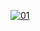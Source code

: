  <a href="https://ibb.co/N6NMDtn"><img src="https://telegra.ph/file/294a9a84cb8f88a07a02f.jpg" alt="01" border="0" /></a>    



                       
